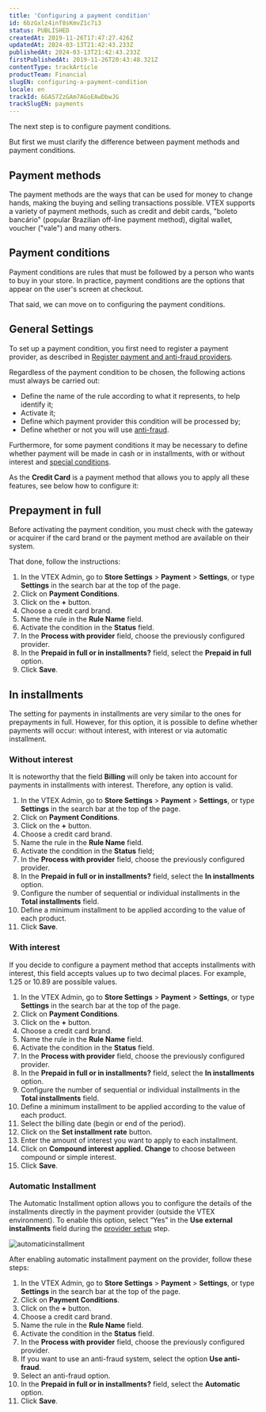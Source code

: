 ```yaml
---
title: 'Configuring a payment condition'
id: 6bzGxlz4inf8sKmvZ1c7i3
status: PUBLISHED
createdAt: 2019-11-26T17:47:27.426Z
updatedAt: 2024-03-13T21:42:43.233Z
publishedAt: 2024-03-13T21:42:43.233Z
firstPublishedAt: 2019-11-26T20:43:48.321Z
contentType: trackArticle
productTeam: Financial
slugEN: configuring-a-payment-condition
locale: en
trackId: 6GAS7ZzGAm7AGoEAwDbwJG
trackSlugEN: payments
---
```


The next step is to configure payment conditions.

But first we must clarify the difference between payment methods and payment conditions.

## Payment methods
The payment methods are the ways that can be used for money to change hands, making  the buying and selling transactions possible. VTEX supports a variety of payment methods, such as credit and debit cards, "boleto bancário" (popular Brazilian off-line payment method), digital wallet, voucher ("vale") and many others.

## Payment conditions
Payment conditions are rules that must be followed by a person who wants to buy in your store. In practice, payment conditions are the options that appear on the user's screen at checkout.

That said, we can move on to configuring the payment conditions.

## General Settings

To set up a payment condition, you first need to register a payment provider, as described in [Register payment and anti-fraud providers](https://help.vtex.com/en/tutorial/registering-gateway-affiliations--tutorials_444).

Regardless of the payment condition to be chosen, the following actions must always be carried out:
- Define the name of the rule according to what it represents, to help identify it;
- Activate it;
- Define which payment provider this condition will be processed by;
- Define whether or not you will use [anti-fraud](https://help.vtex.com/en/tutorial/como-configurar-antifraude--tutorials_446).

Furthermore, for some payment conditions it may be necessary to define whether payment will be made in cash or in installments, with or without interest and [special conditions](https://help.vtex.com/en/tutorial/special-conditions--tutorials_456).

As the __Credit Card__ is a payment method that allows you to apply all these features, see below how to configure it:

## Prepayment in full

Before activating the payment condition, you must check with the gateway or acquirer if the card brand or the payment method are available on their system.

That done, follow the instructions:

1. In the VTEX Admin, go to **Store Settings** > **Payment** > **Settings**, or type **Settings** in the search bar at the top of the page.
2. Click on **Payment Conditions**.
3. Click on the **+** button.
4. Choose a credit card brand.
5. Name the rule in the **Rule Name** field.
6. Activate the condition in the **Status** field.
7. In the **Process with provider** field, choose the previously configured provider.
8. In the **Prepaid in full or in installments?** field, select the **Prepaid in full** option.
9. Click **Save**.

## In installments

The setting for payments in installments are very similar to the ones for prepayments in full. However, for this option, it is possible to define whether payments will occur: without interest, with interest or via automatic installment.

### Without interest

It is noteworthy that the field **Billing** will only be taken into account for payments in installments with interest. Therefore, any option is valid.

1. In the VTEX Admin, go to **Store Settings** > **Payment** > **Settings**, or type **Settings** in the search bar at the top of the page.
2. Click on **Payment Conditions**.
3. Click on the **+** button.
4. Choose a credit card brand.
5. Name the rule in the **Rule Name** field.
6. Activate the condition in the **Status** field;
7. In the **Process with provider** field, choose the previously configured provider.
8. In the **Prepaid in full or in installments?** field, select the **In installments** option.
9. Configure the number of sequential or individual installments in the **Total installments** field.
10. Define a minimum installment to be applied according to the value of each product.
11. Click **Save**.

### With interest 

If you decide to configure a payment method that accepts installments with interest, this field accepts values up to two decimal places. For example, 1.25 or 10.89 are possible values.

1. In the VTEX Admin, go to **Store Settings** > **Payment** > **Settings**, or type **Settings** in the search bar at the top of the page.
2. Click on **Payment Conditions**.
3. Click on the **+** button.
4. Choose a credit card brand.
5. Name the rule in the **Rule Name** field.
6. Activate the condition in the **Status** field.
7. In the **Process with provider** field, choose the previously configured provider.
8. In the **Prepaid in full or in installments?** field, select the **In installments** option.
9. Configure the number of sequential or individual installments in the **Total installments** field.
10. Define a minimum installment to be applied according to the value of each product.
11. Select the billing date (begin or end of the period).
12. Click on the **Set installment rate** button.
13. Enter the amount of interest you want to apply to each installment.
14. Click on **Compound interest applied. Change** to choose between compound or simple interest.
15. Click **Save**.

### Automatic Installment
The Automatic Installment option allows you to configure the details of the installments directly in the payment provider (outside the VTEX environment).
To enable this option, select “Yes” in the **Use external installments** field during the [provider setup](https://help.vtex.com/en/tutorial/afiliacoes-de-gateway--tutorials_444) step.

![automaticinstallment](//images.ctfassets.net/alneenqid6w5/3ErHSFlSGyUwbLzJWaUlXw/965203e926177f608618ed0048411de6/parcelamentoautomaticous.JPG)

After enabling automatic installment payment on the provider, follow these steps:

1. In the VTEX Admin, go to **Store Settings** > **Payment** > **Settings**, or type **Settings** in the search bar at the top of the page.
2. Click on **Payment Conditions**.
3. Click on the **+** button.
4. Choose a credit card brand.
5. Name the rule in the **Rule Name** field.
6. Activate the condition in the **Status** field.
7. In the **Process with provider** field, choose the previously configured provider.
8. If you want to use an anti-fraud system, select the option **Use anti-fraud**.
9. Select an anti-fraud option. 
10. In the **Prepaid in full or in installments?** field, select the **Automatic** option.
11. Click **Save**.

